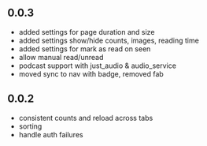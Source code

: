 ## 0.0.3

- added settings for page duration and size
- added settings show/hide counts, images, reading time
- added settings for mark as read on seen
- allow manual read/unread
- podcast support with just_audio & audio_service
- moved sync to nav with badge, removed fab

## 0.0.2

- consistent counts and reload across tabs
- sorting 
- handle auth failures

